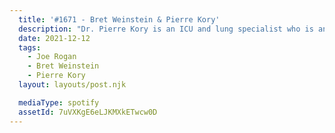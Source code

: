 ```yaml
---
  title: '#1671 - Bret Weinstein & Pierre Kory'
  description: "Dr. Pierre Kory is an ICU and lung specialist who is an expert on the use of the drug ivermectin to treat COVID-19. Bret Weinstein is an evolutionary biologist, visiting fellow at Princeton, host of the DarkHorse podcast, and co-author (with his wife, Heather Heying) of the forthcoming \"A Hunter-Gatherer's Guide to the 21st Century.\""
  date: 2021-12-12
  tags:
    - Joe Rogan
    - Bret Weinstein
    - Pierre Kory
  layout: layouts/post.njk

  mediaType: spotify
  assetId: 7uVXKgE6eLJKMXkETwcw0D
---
```


